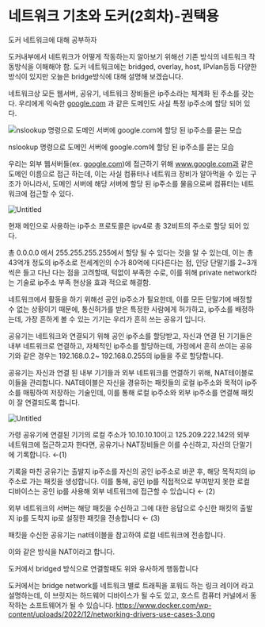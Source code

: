 # 네트워크 기초와 도커(2회차)-권택용

도커 네트워크에 대해 공부하자

도커내부에서 네트워크가 어떻게 작동하는지 알아보기 위해선 기존 방식의 네트워크 작동방식을 이해해야 함.
도커 네트워크에는 bridged, overlay, host, IPvlan등등 다양한 방식이 있지만 오늘은 bridge방식에 대해 설명해 보겠습니다.

네트워크상 모든 웹서버, 공유기, 네트워크 장비들은 ip주소라는 체계화 된 주소를 갖는다. 우리에게 익숙한 [google.com](http://google.com) 과 같은 도메인도 사실 특정 ip주소에 할당 되어 있다.

![nslookup 명령으로 도메인 서버에 google.com에 할당 된 ip주소를 묻는 모습](https://prod-files-secure.s3.us-west-2.amazonaws.com/d1ee137b-8845-4999-924e-8ab3cc07cb8b/3c7b2b65-c4f4-49b2-96d9-68b2a5e31809/Untitled.png)

nslookup 명령으로 도메인 서버에 google.com에 할당 된 ip주소를 묻는 모습

우리는 외부 웹서버들(ex. [google.com](http://google.com))에 접근하기 위해 www.google.com과 같은 도메인 이름으로 접근 하는데, 이는 사실 컴퓨터나 네트워크 장비가 알아먹을 수 있는 구조가 아니라서, 도메인 서버에 해당 서버에 할당 된 ip주소를 물음으로써 컴퓨터는 네트워크에 접근할 수 있다.

![Untitled](https://prod-files-secure.s3.us-west-2.amazonaws.com/d1ee137b-8845-4999-924e-8ab3cc07cb8b/07475cbd-4259-4604-b8e9-6e1641b95336/Untitled.png)

현재 메인으로 사용하는 ip주소 프로토콜은 ipv4로 총 32비트의 주소로 할당 되어 있다.

총 0.0.0.0 에서 255.255.255.255에서 할당 될 수 있다는 것을 알 수 있는데, 이는 총 43억개 정도의 ip주소로 전세계인의 수가 80억에 다다른다는 점, 인당 단말기를 2~3개씩은 들고 다닌 다는 점을 고려할때, 턱없이 부족한 수로, 이를 위해 private network라는 기술로 ip주소 부족 현상을 효과 적으로 해결함.

네트워크에서 활동을 하기 위해선 공인 ip주소가 필요한데, 이를 모든 단말기에 배정할 수 없는 상황이기 때문에, 통신허가를 받은 특정한 사람에게 허가하고, ip주소를 배정하는데, 가장 흔하게 볼 수 있는 기기는 우리가 흔히 쓰는 공유기 입니다.

공유기는 네트워크와 연결되기 위해 공인 ip주소를 할당받고, 자신과 연결 된 기기들은 내부 네트워크로 연결하고, 자체적인 ip주소를 할당하는데, 가정에서 흔히 쓰이는 공유기와 같은 경우는 192.168.0.2~ 192.168.0.255의 ip들을 주로 할당합니다.

공유기는 자신과 연결 된 내부 기기들과 외부 네트워크를 연결하기 위해, NAT테이블로 이들을 관리합니다. NAT테이블은 자신을 경유하는 패킷들의 로컬 ip주소와 목적이 ip주소를 매핑하여 저장하는 기술인데, 이를 통해 로컬 ip주소와 외부 ip주소를 연결해 패킷이 잘 연결되도록 합니다.

![Untitled](https://prod-files-secure.s3.us-west-2.amazonaws.com/d1ee137b-8845-4999-924e-8ab3cc07cb8b/5330066f-12ca-45bb-aab0-daafe8e5170e/Untitled.png)

가령 공유기에 연결된 기기의 로컬 주소가 10.10.10.10이고 125.209.222.142의 외부 네트워크에 접근하고자 한다면, 공유기나 NAT장비들은 이를 수신하고, 자신의 단말기에 기록합니다. ←(1)

기록을 마친 공유기는 출발지 ip주소를 자신의 공인 ip주소로 바꾼 후, 해당 목적지의 ip주소로 가는 패킷을 생성합니다. 이를 통해, 공인 ip를 직접적으로 부여받지 못한 로컬 디바이스는 공인 ip를 사용해 외부 네트워크에 접근할 수 있습니다 ← (2)

외부 네트워크의 서버는 해당 패킷을 수신하고 그에 대한 응답으로 수신한 패킷의 출발지 ip를 도착지 ip로 설정한 패킷을 전송합니다 ← (3)

패킷을 수신한 공유기는 nat테이블을 참고하여 로컬 네트워크에 전송합니다.

이와 같은 방식을 NAT이라고 합니다.

도커에서 bridged 방식으로 연결할때도 위와 유사하게 행동합니다 

도커에서는 bridge network를 네트워크 별로 트래픽을 포워드 하는 링크 레이어 라고 설명하는데, 이 브릿지는 하드웨어 디바이스가 될 수도 있고, 호스트 컴퓨터 커널에서 동작하는 소프트웨어가 될 수 있습니다. 
https://www.docker.com/wp-content/uploads/2022/12/networking-drivers-use-cases-3.png

